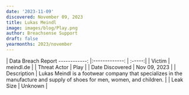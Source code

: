 ```yaml
---
date: '2023-11-09'
discovered: November 09, 2023
title: Lukas Meindl
image: images/blog/Play.png
author: Breachsense Support
draft: false
yearmonths: 2023/november
---
```



| Data Breach Report
------------:     |:-------------:    | :-----:|
| Victim      | meindl.de      | 
| Threat Actor      | Play      | 
| Date Discovered      | Nov 09, 2023      | 
| Description      | Lukas Meindl is a footwear company that specializes in the manufacture and supply of shoes for men, women, and children.      | 
| Leak Size      | Unknown      | 

